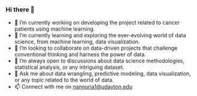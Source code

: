 ### Hi there 👋
- 🔭 I’m currently working on developing the project related to cancer patients using machine learning.
- 🌱 I’m currently learning and exploring the ever-evolving world of data science, from machine learning, data visualization.
- 👯 I’m looking to collaborate on data-driven projects that challenge conventional thinking and harness the power of data.
- 🤔 I’m always open to discussions about data science methodologies, statistical analysis, or any intriguing dataset.
- 💬 Ask me about data wrangling, predictive modeling, data visualization, or any topic related to the world of data.
- 📫 Connect with me on nannuria1@udayton.edu



<!--
**AksharaReddyNannuri/AksharaReddyNannuri** is a ✨ _special_ ✨ repository because its `README.md` (this file) appears on your GitHub profile.

Here are some ideas to get you started:

- 🔭 I’m currently working on developing the backend 
- 🌱 I’m currently learning and exploring the ever-evolving world of data science, from machine learning, data visualization.
- 👯 I’m looking to collaborate on data-driven projects that challenge conventional thinking and harness the power of data.
- 🤔 I’m always open to discussions about data science methodologies, statistical analysis, or any intriguing dataset.
- 💬 Ask me about data wrangling, predictive modeling, data visualization, or any topic related to the world of data.
- 📫 Connect with me on nannuria1@udayton.edu

